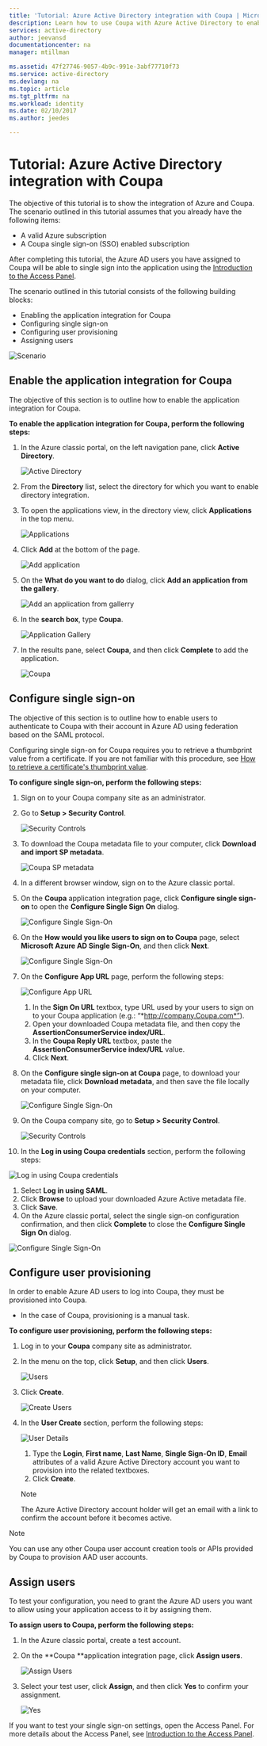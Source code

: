 ```yaml
---
title: 'Tutorial: Azure Active Directory integration with Coupa | Microsoft Docs'
description: Learn how to use Coupa with Azure Active Directory to enable single sign-on, automated provisioning, and more!
services: active-directory
author: jeevansd
documentationcenter: na
manager: mtillman

ms.assetid: 47f27746-9057-4b9c-991e-3abf77710f73
ms.service: active-directory
ms.devlang: na
ms.topic: article
ms.tgt_pltfrm: na
ms.workload: identity
ms.date: 02/10/2017
ms.author: jeedes

---
```

# Tutorial: Azure Active Directory integration with Coupa
The objective of this tutorial is to show the integration of Azure and Coupa.  
The scenario outlined in this tutorial assumes that you already have the following items:

* A valid Azure subscription
* A Coupa single sign-on (SSO) enabled subscription

After completing this tutorial, the Azure AD users you have assigned to Coupa will be able to single sign into the application using the [Introduction to the Access Panel](active-directory-saas-access-panel-introduction.md).

The scenario outlined in this tutorial consists of the following building blocks:

* Enabling the application integration for Coupa
* Configuring single sign-on
* Configuring user provisioning
* Assigning users

![Scenario](./media/active-directory-saas-coupa-tutorial/IC791897.png "Scenario")

## Enable the application integration for Coupa
The objective of this section is to outline how to enable the application integration for Coupa.

**To enable the application integration for Coupa, perform the following steps:**

1. In the Azure classic portal, on the left navigation pane, click **Active Directory**.
   
   ![Active Directory](./media/active-directory-saas-coupa-tutorial/IC700993.png "Active Directory")
2. From the **Directory** list, select the directory for which you want to enable directory integration.
3. To open the applications view, in the directory view, click **Applications** in the top menu.
   
   ![Applications](./media/active-directory-saas-coupa-tutorial/IC700994.png "Applications")
4. Click **Add** at the bottom of the page.
   
   ![Add application](./media/active-directory-saas-coupa-tutorial/IC749321.png "Add application")
5. On the **What do you want to do** dialog, click **Add an application from the gallery**.
   
   ![Add an application from gallerry](./media/active-directory-saas-coupa-tutorial/IC749322.png "Add an application from gallerry")
6. In the **search box**, type **Coupa**.
   
   ![Application Gallery](./media/active-directory-saas-coupa-tutorial/IC791898.png "Application Gallery")
7. In the results pane, select **Coupa**, and then click **Complete** to add the application.
   
   ![Coupa](./media/active-directory-saas-coupa-tutorial/IC791899.png "Coupa")
   
## Configure single sign-on

The objective of this section is to outline how to enable users to authenticate to Coupa with their account in Azure AD using federation based on the SAML protocol.  

Configuring single sign-on for Coupa requires you to retrieve a thumbprint value from a certificate. If you are not familiar with this procedure, see [How to retrieve a certificate's thumbprint value](http://youtu.be/YKQF266SAxI).

**To configure single sign-on, perform the following steps:**

1. Sign on to your Coupa company site as an administrator.
2. Go to **Setup \> Security Control**.
   
   ![Security Controls](./media/active-directory-saas-coupa-tutorial/IC791900.png "Security Controls")
3. To download the Coupa metadata file to your computer, click **Download and import SP metadata**.
   
   ![Coupa SP metadata](./media/active-directory-saas-coupa-tutorial/IC791901.png "Coupa SP metadata")
4. In a different browser window, sign on to the Azure classic portal.
5. On the **Coupa** application integration page, click **Configure single sign-on** to open the **Configure Single Sign On** dialog.
   
   ![Configure Single Sign-On](./media/active-directory-saas-coupa-tutorial/IC791902.png "Configure Single Sign-On")
6. On the **How would you like users to sign on to Coupa** page, select **Microsoft Azure AD Single Sign-On**, and then click **Next**.
   
   ![Configure Single Sign-On](./media/active-directory-saas-coupa-tutorial/IC791903.png "Configure Single Sign-On")
7. On the **Configure App URL** page, perform the following steps:
   
   ![Configure App URL](./media/active-directory-saas-coupa-tutorial/IC791904.png "Configure App URL")   
   1. In the **Sign On URL** textbox, type URL used by your users to sign on to your Coupa application (e.g.: “*http://company.Coupa.com*”).
   2. Open your downloaded Coupa metadata file, and then copy the **AssertionConsumerService index/URL**.
   3. In the **Coupa Reply URL** textbox, paste the **AssertionConsumerService index/URL** value.
   4. Click **Next**.
8. On the **Configure single sign-on at Coupa** page, to download your metadata file, click **Download metadata**, and then save the file locally on your computer.
   
   ![Configure Single Sign-On](./media/active-directory-saas-coupa-tutorial/IC791905.png "Configure Single Sign-On")
9. On the Coupa company site, go to **Setup \> Security Control**.
   
   ![Security Controls](./media/active-directory-saas-coupa-tutorial/IC791900.png "Security Controls")
10. In the **Log in using Coupa credentials** section, perform the following steps:  

   ![Log in using Coupa credentials](./media/active-directory-saas-coupa-tutorial/IC791906.png "Log in using Coupa credentials") 
   1. Select **Log in using SAML**.
   2. Click **Browse** to upload your downloaded Azure Active metadata file.
   3. Click **Save**.
11. On the Azure classic portal, select the single sign-on configuration confirmation, and then click **Complete** to close the **Configure Single Sign On** dialog.
    
   ![Configure Single Sign-On](./media/active-directory-saas-coupa-tutorial/IC791907.png "Configure Single Sign-On")
    
## Configure user provisioning

In order to enable Azure AD users to log into Coupa, they must be provisioned into Coupa.  

* In the case of Coupa, provisioning is a manual task.

**To configure user provisioning, perform the following steps:**

1. Log in to your **Coupa** company site as administrator.
2. In the menu on the top, click **Setup**, and then click **Users**.
   
   ![Users](./media/active-directory-saas-coupa-tutorial/IC791908.png "Users")
3. Click **Create**.
   
   ![Create Users](./media/active-directory-saas-coupa-tutorial/IC791909.png "Create Users")
4. In the **User Create** section, perform the following steps:
   
   ![User Details](./media/active-directory-saas-coupa-tutorial/IC791910.png "User Details")
   
   1. Type the **Login**, **First name**, **Last Name**, **Single Sign-On ID**, **Email** attributes of a valid Azure Active Directory account you want to provision into the related textboxes.
   2. Click **Create**.   
   >[!NOTE]
   >The Azure Active Directory account holder will get an email with a link to confirm the account before it becomes active. 
   > 

>[!NOTE]
>You can use any other Coupa user account creation tools or APIs provided by Coupa to provision AAD user accounts. 
> 

## Assign users
To test your configuration, you need to grant the Azure AD users you want to allow using your application access to it by assigning them.

**To assign users to Coupa, perform the following steps:**

1. In the Azure classic portal, create a test account.
2. On the **Coupa **application integration page, click **Assign users**.
   
   ![Assign Users](./media/active-directory-saas-coupa-tutorial/IC791911.png "Assign Users")
3. Select your test user, click **Assign**, and then click **Yes** to confirm your assignment.
   
   ![Yes](./media/active-directory-saas-coupa-tutorial/IC767830.png "Yes")

If you want to test your single sign-on settings, open the Access Panel. For more details about the Access Panel, see [Introduction to the Access Panel](active-directory-saas-access-panel-introduction.md).

